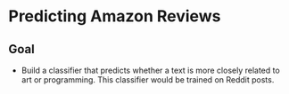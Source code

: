 # Predicting Amazon Reviews

## Goal
- Build a classifier that predicts whether a text is more closely related to art or programming. This classifier would be trained on Reddit posts.
